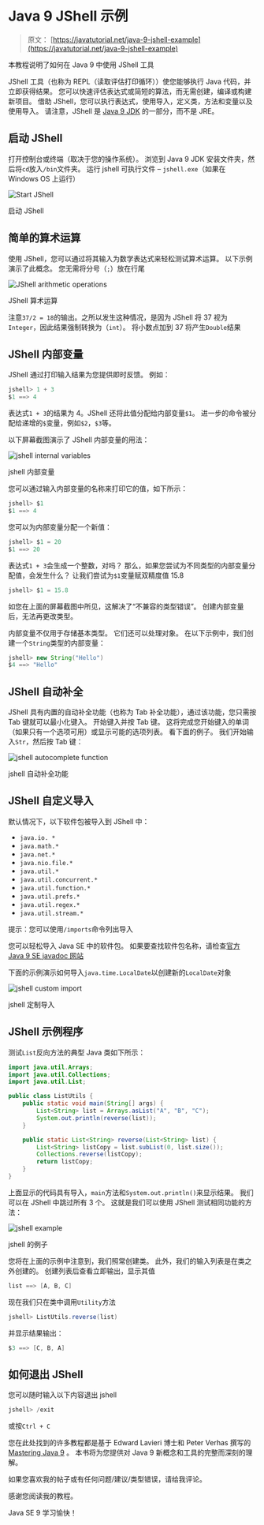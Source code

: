 # Java 9 JShell 示例

> 原文： [https://javatutorial.net/java-9-jshell-example](https://javatutorial.net/java-9-jshell-example)

本教程说明了如何在 Java 9 中使用 JShell 工具

JShell 工具（也称为 REPL（读取评估打印循环））使您能够执行 Java 代码，并立即获得结果。 您可以快速评估表达式或简短的算法，而无需创建，编译或构建新项目。 借助 JShell，您可以执行表达式，使用导入，定义类，方法和变量以及使用导入。 请注意，JShell 是 [Java 9 JDK](https://javatutorial.net/install-java-8-jdk-on-ubuntu) 的一部分，而不是 JRE。

## 启动 JShell

打开控制台或终端（取决于您的操作系统）。 浏览到 Java 9 JDK 安装文件夹，然后将`cd`放入`/bin`文件夹。 运行 jshell 可执行文件 – `jshell.exe`（如果在 Windows OS 上运行）

![Start JShell](img/40dc3c9ec54004a0978fdeaba14ecff6.jpg)

启动 JShell

## 简单的算术运算

使用 JShell，您可以通过将其输入为数学表达式来轻松测试算术运算。 以下示例演示了此概念。 您无需将分号（`;`）放在行尾

![JShell arithmetic operations](img/a0fe2962b168230788310736140ed1dc.jpg)

JShell 算术运算

注意`37/2 = 18`的输出。之所以发生这种情况，是因为 JShell 将 37 视为`Integer`，因此结果强制转换为（`int`）。 将小数点加到 37 将产生`Double`结果

## JShell 内部变量

JShell 通过打印输入结果为您提供即时反馈。 例如：

```java
jshell> 1 + 3
$1 ==> 4
```

表达式`1 + 3`的结果为 4。JShell 还将此值分配给内部变量`$1`。 进一步的命令被分配给递增的`$`变量，例如`$2`，`$3`等。

以下屏幕截图演示了 JShell 内部变量的用法：

![jshell internal variables](img/264f5d6f622bd9cc4b0421acd6892afe.jpg)

jshell 内部变量

您可以通过输入内部变量的名称来打印它的值，如下所示：

```java
jshell> $1
$1 ==> 4
```

您可以为内部变量分配一个新值：

```java
jshell> $1 = 20
$1 ==> 20
```

表达式`1 + 3`会生成一个整数，对吗？ 那么，如果您尝试为不同类型的内部变量分配值，会发生什么？ 让我们尝试为`$1`变量赋双精度值 15.8

```java
jshell> $1 = 15.8
```

如您在上面的屏幕截图中所见，这解决了“不兼容的类型错误”。 创建内部变量后，无法再更改类型。

内部变量不仅用于存储基本类型。 它们还可以处理对象。 在以下示例中，我们创建一个`String`类型的内部变量：

```java
jshell> new String("Hello")
$4 ==> "Hello"
```

## JShell 自动补全

JShell 具有内置的自动补全功能（也称为 Tab 补全功能），通过该功能，您只需按 Tab 键就可以最小化键入。 开始键入并按 Tab 键。 这将完成您开始键入的单词（如果只有一个选项可用）或显示可能的选项列表。 看下面的例子。 我们开始输入`Str`，然后按 Tab 键：

![jshell autocomplete function](img/87659f259091de125b17df3c6272aba2.jpg)

jshell 自动补全功能

## JShell 自定义导入

默认情况下，以下软件包被导入到 JShell 中：

*   `java.io. *`
*   `java.math.*`
*   `java.net.*`
*   `java.nio.file.*`
*   `java.util.*`
*   `java.util.concurrent.*`
*   `java.util.function.*`
*   `java.util.prefs.*`
*   `java.util.regex.*`
*   `java.util.stream.*`

提示：您可以使用`/imports`命令列出导入

您可以轻松导入 Java SE 中的软件包。 如果要查找软件包名称，请检查[官方 Java 9 SE javadoc 网站](https://docs.oracle.com/javase/9/docs/api/jdk.javadoc-summary.html)

下面的示例演示如何导入`java.time.LocalDate`以创建新的`LocalDate`对象

![jshell custom import](img/5ac07bbf031e799e8ad034388ce0b55e.jpg)

jshell 定制导入

## JShell 示例程序

测试`List`反向方法的典型 Java 类如下所示：

```java
import java.util.Arrays;
import java.util.Collections;
import java.util.List;

public class ListUtils {
	public static void main(String[] args) {
		List<String> list = Arrays.asList("A", "B", "C");
		System.out.println(reverse(list));
	}

	public static List<String> reverse(List<String> list) {
		List<String> listCopy = list.subList(0, list.size());
		Collections.reverse(listCopy);
		return listCopy;
	}
}
```

上面显示的代码具有导入，`main`方法和`System.out.println()`来显示结果。 我们可以在 JShell 中跳过所有 3 个。 这就是我们可以使用 JShell 测试相同功能的方法：

![jshell example](img/3e9f6ac14c0f87b36b98b787667be8ef.jpg)

jshell 的例子

您将在上面的示例中注意到，我们照常创建类。 此外，我们的输入列表是在类之外创建的。 创建列表后查看立即输出，显示其值

```java
list ==> [A, B, C]
```

现在我们只在类中调用`Utility`方法

```java
jshell> ListUtils.reverse(list)
```

并显示结果输出：

```java
$3 ==> [C, B, A]
```

## 如何退出 JShell

您可以随时输入以下内容退出 jshell

```java
jshell> /exit
```

或按`Ctrl + C`

您在此处找到的许多教程都是基于 Edward Lavieri 博士和 Peter Verhas 撰写的 [Mastering Java 9](https://www.amazon.com/Mastering-Java-reactive-modular-concurrent/dp/1786468735/ref=sr_1_3?ie=UTF8&qid=1520921208&sr=8-3&keywords=mastering+java+9) 。 本书将为您提供对 Java 9 新概念和工具的完整而深刻的理解。

如果您喜欢我的帖子或有任何问题/建议/类型错误，请给我评论。

感谢您阅读我的教程。

Java SE 9 学习愉快！